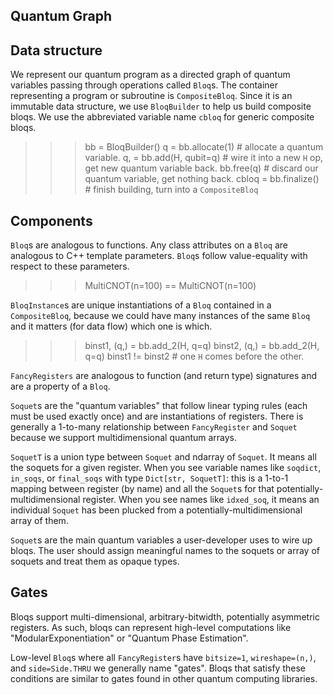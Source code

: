 Quantum Graph
-------------

## Data structure

We represent our quantum program as a directed graph of quantum variables passing through
operations called `Bloq`s. The container representing a program or subroutine is 
`CompositeBloq`. Since it is an immutable data structure, we use `BloqBuilder`
to help us build composite bloqs. We use the abbreviated variable name `cbloq` for
generic composite bloqs.

>>> bb = BloqBuilder()
>>> q = bb.allocate(1)       # allocate a quantum variable.
>>> q, = bb.add(H, qubit=q)  # wire it into a new `H` op, get new quantum variable back.
>>> bb.free(q)               # discard our quantum variable, get nothing back.
>>> cbloq = bb.finalize()    # finish building, turn into a `CompositeBloq`

## Components

`Bloq`s are analogous to functions. Any class attributes on a `Bloq` are analogous to
C++ template parameters. `Bloq`s follow value-equality with respect to these parameters.

>>> MultiCNOT(n=100) == MultiCNOT(n=100)

`BloqInstance`s are unique instantiations of a `Bloq` contained in a `CompositeBloq`, because
we could have many instances of the same `Bloq` and it matters (for data flow) which one
is which.

>>> binst1, (q,) = bb.add_2(H, q=q)
>>> binst2, (q,) = bb.add_2(H, q=q)
>>> binst1 != binst2  # one `H` comes before the other.

`FancyRegisters` are analogous to function (and return type) signatures and are a 
property of a `Bloq`. 

`Soquet`s are the "quantum variables" that follow linear typing rules (each must be used exactly
once) and are instantiations of registers. There is generally a 1-to-many relationship between
`FancyRegister` and `Soquet` because we support multidimensional quantum arrays.

`SoquetT` is a union type between `Soquet` and ndarray of `Soquet`. It means all the soquets
for a given register. When you see variable names like `soqdict`, `in_soqs`, or `final_soqs`
with type `Dict[str, SoquetT]`: this is a 1-to-1 mapping between register (by name) and 
all the `Soquet`s for that potentially-multidimensional register. When you see names 
like `idxed_soq`, it means an individual `Soquet` has been plucked
from a potentially-multidimensional array of them.

`Soquet`s are the main quantum variables a user-developer uses to wire up bloqs. The user
should assign meaningful names to the soquets or array of soquets and treat them as opaque
types.

## Gates

Bloqs support multi-dimensional, arbitrary-bitwidth, potentially asymmetric registers. As such,
bloqs can represent high-level computations like "ModularExponentiation" or 
"Quantum Phase Estimation".

Low-level `Bloq`s where all `FancyRegister`s have `bitsize=1`, `wireshape=(n,)`,
and `side=Side.THRU` we generally name "gates". Bloqs that satisfy these conditions
are similar to gates found in other quantum computing libraries.